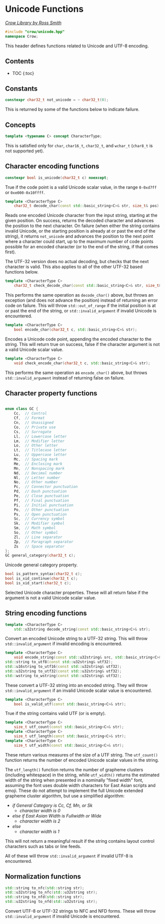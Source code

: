 # Unicode Functions

_[Crow Library by Ross Smith](index.html)_

```c++
#include "crow/unicode.hpp"
namespace Crow;
```

This header defines functions related to Unicode and UTF-8 encoding.

## Contents

* TOC
{:toc}

## Constants

```c++
constexpr char32_t not_unicode = ~ char32_t(0);
```

This is returned by some of the functions below to indicate failure.

## Concepts

```c++
template <typename C> concept CharacterType;
```

This is satisfied only for `char`, `char16_t`, `char32_t`, and `wchar_t`
(`char8_t` is not supported yet).

## Character encoding functions

```c++
constexpr bool is_unicode(char32_t c) noexcept;
```

True if the code point is a valid Unicode scalar value, in the range
`0-0xd7ff` or `0xe000-0x10ffff`.

```c++
template <CharacterType C>
    char32_t decode_char(const std::basic_string<C>& str, size_t& pos) noexcept;
```

Reads one encoded Unicode character from the input string, starting at the
given position. On success, returns the decoded character and advances the
position to the next character. On failure (when either the string contains
invalid Unicode, or the starting position is already at or past the end of the
string), it returns `not_unicode` and advances the position to the next point
where a character could start, up to the maximum number of code points
possible for an encoded character (or to the end of the string, if that comes
first).

The UTF-32 version does no actual decoding, but checks that the next character
is valid. This also applies to all of the other UTF-32 based functions below.

```c++
template <CharacterType C>
    char32_t check_decode_char(const std::basic_string<C>& str, size_t& pos);
```

This performs the same operation as `decode_char()` above, but throws an
exception (and does not advance the position) instead of returning an error
code on failure. This will throw `std::out_of_range` if the initial position
is at or past the end of the string, or `std::invalid_argument` if invalid
Unicode is encountered.

```c++
template <CharacterType C>
    bool encode_char(char32_t c, std::basic_string<C>& str);
```

Encodes a Unicode code point, appending the encoded character to the string.
This will return true on success, false if the character argument is not a
valid Unicode scalar value.

```c++
template <CharacterType C>
    void check_encode_char(char32_t c, std::basic_string<C>& str);
```

This performs the same operation as `encode_char()` above, but throws
`std::invalid_argument` instead of returning false on failure.

## Character property functions

```c++

enum class GC {
    Cc,  // Control
    Cf,  // Format
    Cn,  // Unassigned
    Co,  // Private use
    Cs,  // Surrogate
    Ll,  // Lowercase letter
    Lm,  // Modifier letter
    Lo,  // Other letter
    Lt,  // Titlecase letter
    Lu,  // Uppercase letter
    Mc,  // Spacing mark
    Me,  // Enclosing mark
    Mn,  // Nonspacing mark
    Nd,  // Decimal number
    Nl,  // Letter number
    No,  // Other number
    Pc,  // Connector punctuation
    Pd,  // Dash punctuation
    Pe,  // Close punctuation
    Pf,  // Final punctuation
    Pi,  // Initial punctuation
    Po,  // Other punctuation
    Ps,  // Open punctuation
    Sc,  // Currency symbol
    Sk,  // Modifier symbol
    Sm,  // Math symbol
    So,  // Other symbol
    Zl,  // Line separator
    Zp,  // Paragraph separator
    Zs   // Space separator
};
GC general_category(char32_t c);
```

Unicode general category property.

```c++
bool is_pattern_syntax(char32_t c);
bool is_xid_continue(char32_t c);
bool is_xid_start(char32_t c);
```

Selected Unicode character properties. These will all return false if the
argument is not a valid Unicode scalar value.

## String encoding functions

```c++
template <CharacterType C>
    std::u32string decode_string(const std::basic_string<C>& str);
```

Convert an encoded Unicode string to a UTF-32 string. This will throw
`std::invalid_argument` if invalid encoding is encountered.

```c++
template <CharacterType C>
    void encode_string(const std::u32string& src, std::basic_string<C>& dst);
std::string to_utf8(const std::u32string& utf32);
std::u16string to_utf16(const std::u32string& utf32);
std::u32string to_utf32(const std::u32string& utf32);
std::wstring to_wstring(const std::u32string& utf32);
```

These convert a UTF-32 string into an encoded string. They will throw
`std::invalid_argument` if an invalid Unicode scalar value is encountered.

```c++
template <CharacterType C>
    bool is_valid_utf(const std::basic_string<C>& str);
```

True if the string contains valid UTF (or is empty).

```c++
template <CharacterType C>
    size_t utf_count(const std::basic_string<C>& str);
template <CharacterType C>
    size_t utf_length(const std::basic_string<C>& str);
template <CharacterType C>
    size_t utf_width(const std::basic_string<C>& str);
```

These return various measures of the size of a UTF string. The `utf_count()`
function returns the number of encoded Unicode scalar values in the string.

The `utf_length()` function returns the number of grapheme clusters (including
whitespace) in the string, while `utf_width()` returns the estimated width of
the string when presented in a nominally "fixed width" font, assuming the font
uses double width characters for East Asian scripts and emoji. These do not
attempt to implement the full Unicode extended grapheme cluster algorithm, but
use a simplified algorithm:

* _if General Category is Cc, Cf, Mn, or Sk_
    * _character width is 0_
* _else if East Asian Width is Fullwidth or Wide_
    * _character width is 2_
* _else_
    * _character width is 1_

This will not return a meaningful result if the string contains layout control
characters such as tabs or line feeds.

All of these will throw `std::invalid_argument` if invalid UTF-8 is
encountered.

## Normalization functions

```c++
std::string to_nfc(std::string str);
std::u32string to_nfc(std::u32string str);
std::string to_nfd(std::string str);
std::u32string to_nfd(std::u32string str);
```

Convert UTF-8 or UTF-32 strings to NFC and NFD forms. These will throw
`std::invalid_argument` if invalid Unicode is encountered.
